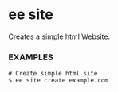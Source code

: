 # ee site

Creates a simple html Website.

### EXAMPLES

    # Create simple html site
    $ ee site create example.com


